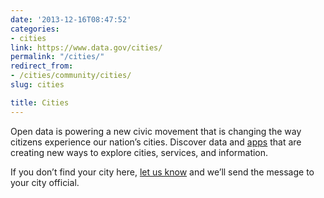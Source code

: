 ```yaml
---
date: '2013-12-16T08:47:52'
categories:
- cities
link: https://www.data.gov/cities/
permalink: "/cities/"
redirect_from:
- /cities/community/cities/
slug: cities

title: Cities 
---
```


Open data is powering a new civic movement that is changing the way citizens experience our nation’s cities. Discover data and [apps](../../cities/city-apps) that are creating new ways to explore cities, services, and information.

If you don’t find your city here, [let us know](http://www.data.gov/contact) and we’ll send the message to your city official.

